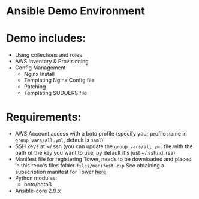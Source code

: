 # Ansible Demo Environment

# Demo includes:
  * Using collections and roles
  * AWS Inventory & Provisioning
  * Config Management
    * Nginx Install
    * Templating Nginx Config file
    * Patching 
    * Templating SUDOERS file
  

# Requirements:
  * AWS Account access with a boto profile (specify your profile name in `group_vars/all.yml`, default is `saml`)
  * SSH keys at ~/.ssh (you can update the `group_vars/all.yml` file with the path of the key you want to use, by default it's just ~/.ssh/id_rsa)
  * Manifest file for registering Tower, needs to be downloaded and placed in this repo's files folder `files/manifest.zip`  See obtaining a subscription manifest for Tower [here](https://docs.ansible.com/ansible-tower/latest/html/userguide/import_license.html#obtaining-a-subscriptions-manifest)
  * Python modules:
    * boto/boto3 
  * Ansible-core 2.9.x 
    
